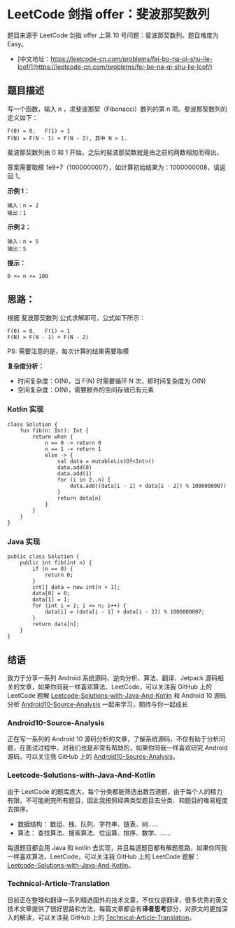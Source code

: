 # LeetCode 剑指 offer：斐波那契数列

题目来源于 LeetCode 剑指 offer 上第 10 号问题：斐波那契数列。题目难度为 Easy。

* [中文地址：https://leetcode-cn.com/problems/fei-bo-na-qi-shu-lie-lcof/](https://leetcode-cn.com/problems/fei-bo-na-qi-shu-lie-lcof/)

## 题目描述

写一个函数，输入 n ，求斐波那契（Fibonacci）数列的第 n 项。斐波那契数列的定义如下：

```
F(0) = 0,   F(1) = 1
F(N) = F(N - 1) + F(N - 2), 其中 N > 1.
```

斐波那契数列由 0 和 1 开始，之后的斐波那契数就是由之前的两数相加而得出。

答案需要取模 1e9+7（1000000007），如计算初始结果为：1000000008，请返回 1。

**示例 1：**

```
输入：n = 2
输出：1
```

**示例 2：**

```
输入：n = 5
输出：5
```

**提示：**

```
0 <= n <= 100
```

## 思路：

根据 斐波那契数列 公式求解即可，公式如下所示：

```
F(0) = 0,   F(1) = 1
F(N) = F(N - 1) + F(N - 2)
```

PS: 需要注意的是，每次计算的结果需要取模

**复杂度分析：**

* 时间复杂度：O(N)，当 F(N) 时需要循环 N 次，即时间复杂度为 O(N)
* 空间复杂度：O(N)，需要额外的空间存储已有元素

### Kotlin 实现

```
class Solution {
    fun fib(n: Int): Int {
        return when {
            n == 0 -> return 0
            n == 1 -> return 1
            else -> {
                val data = mutableListOf<Int>()
                data.add(0)
                data.add(1)
                for (i in 2..n) {
                    data.add((data[i - 1] + data[i - 2]) % 1000000007)
                }
                return data[n]
            }
        }
    }
}
```

### Java 实现

```
public class Solution {
    public int fib(int n) {
        if (n == 0) {
            return 0;
        }
        int[] data = new int[n + 1];
        data[0] = 0;
        data[1] = 1;
        for (int i = 2; i <= n; i++) {
            data[i] = (data[i - 1] + data[i - 2]) % 1000000007;
        }
        return data[n];
    }
}
```

## 结语

致力于分享一系列 Android 系统源码、逆向分析、算法、翻译、Jetpack  源码相关的文章，如果你同我一样喜欢算法、LeetCode，可以关注我 GitHub 上的 LeetCode 题解 [Leetcode-Solutions-with-Java-And-Kotlin](https://github.com/hi-dhl/Leetcode-Solutions-with-Java-And-Kotlin) 和  Android 10 源码分析 [Android10-Source-Analysis](https://github.com/hi-dhl/Android10-Source-Analysis) 一起来学习，期待与你一起成长

### Android10-Source-Analysis

正在写一系列的 Android 10 源码分析的文章，了解系统源码，不仅有助于分析问题，在面试过程中，对我们也是非常有帮助的，如果你同我一样喜欢研究 Android 源码，可以关注我 GitHub 上的 [Android10-Source-Analysis](https://github.com/hi-dhl/Android10-Source-Analysis)。

### Leetcode-Solutions-with-Java-And-Kotlin

由于 LeetCode 的题库庞大，每个分类都能筛选出数百道题，由于每个人的精力有限，不可能刷完所有题目，因此我按照经典类型题目去分类、和题目的难易程度去排序。

* 数据结构： 数组、栈、队列、字符串、链表、树……
* 算法： 查找算法、搜索算法、位运算、排序、数学、……

每道题目都会用 Java 和 kotlin 去实现，并且每道题目都有解题思路，如果你同我一样喜欢算法、LeetCode，可以关注我 GitHub 上的 LeetCode 题解：[Leetcode-Solutions-with-Java-And-Kotlin](https://github.com/hi-dhl/Leetcode-Solutions-with-Java-And-Kotlin)。

### Technical-Article-Translation

目前正在整理和翻译一系列精选国外的技术文章，不仅仅是翻译，很多优秀的英文技术文章提供了很好思路和方法，每篇文章都会有**译者思考**部分，对原文的更加深入的解读，可以关注我 GitHub 上的 [Technical-Article-Translation](https://github.com/hi-dhl/Technical-Article-Translation)。



